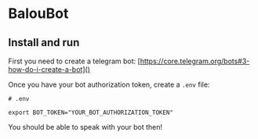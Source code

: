 # BalouBot

## Install and run

First you need to create a telegram bot: [https://core.telegram.org/bots#3-how-do-i-create-a-bot]()

Once you have your bot authorization token, create a `.env` file:

```
# .env

export BOT_TOKEN="YOUR_BOT_AUTHORIZATION_TOKEN"
```

You should be able to speak with your bot then!


